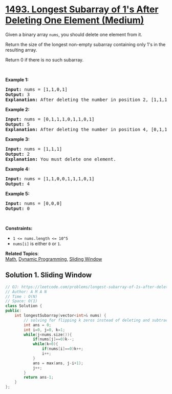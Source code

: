 # [1493. Longest Subarray of 1's After Deleting One Element (Medium)](https://leetcode.com/problems/longest-subarray-of-1s-after-deleting-one-element/)

<p>Given a binary array <code>nums</code>, you should delete one element from it.</p>

<p>Return the size of the longest non-empty subarray containing only 1's&nbsp;in the resulting array.</p>

<p>Return 0 if there is no such subarray.</p>

<p>&nbsp;</p>
<p><strong>Example 1:</strong></p>

<pre><strong>Input:</strong> nums = [1,1,0,1]
<strong>Output:</strong> 3
<strong>Explanation: </strong>After deleting the number in position 2, [1,1,1] contains 3 numbers with value of 1's.</pre>

<p><strong>Example 2:</strong></p>

<pre><strong>Input:</strong> nums = [0,1,1,1,0,1,1,0,1]
<strong>Output:</strong> 5
<strong>Explanation: </strong>After deleting the number in position 4, [0,1,1,1,1,1,0,1] longest subarray with value of 1's is [1,1,1,1,1].</pre>

<p><strong>Example 3:</strong></p>

<pre><strong>Input:</strong> nums = [1,1,1]
<strong>Output:</strong> 2
<strong>Explanation: </strong>You must delete one element.</pre>

<p><strong>Example 4:</strong></p>

<pre><strong>Input:</strong> nums = [1,1,0,0,1,1,1,0,1]
<strong>Output:</strong> 4
</pre>

<p><strong>Example 5:</strong></p>

<pre><strong>Input:</strong> nums = [0,0,0]
<strong>Output:</strong> 0
</pre>

<p>&nbsp;</p>
<p><strong>Constraints:</strong></p>

<ul>
	<li><code>1 &lt;= nums.length &lt;= 10^5</code></li>
	<li><code>nums[i]</code>&nbsp;is either&nbsp;<code>0</code>&nbsp;or&nbsp;<code>1</code>.</li>
</ul>


**Related Topics**:  
[Math](https://leetcode.com/tag/math/), [Dynamic Programming](https://leetcode.com/tag/dynamic-programming/), [Sliding Window](https://leetcode.com/tag/sliding-window/)

## Solution 1. Sliding Window

```cpp
// OJ: https://leetcode.com/problems/longest-subarray-of-1s-after-deleting-one-element/
// Author: A M A N
// Time : O(N)
// Space: O(1)
class Solution {
public:
    int longestSubarray(vector<int>& nums) {
        // solving for flipping k zeros instead of deleting and subtracting k at the end
        int ans = 0;
        int i=0, j=0, k=1;
        while(j<nums.size()){
            if(nums[j]==0)k--;
            while(k<0){
                if(nums[i]==0)k++;
                i++;
            }
            ans = max(ans, j-i+1);
            j++;
        }
        return ans-1;
    }
};
```